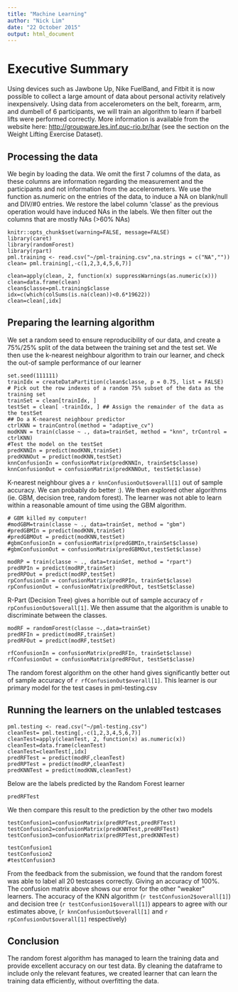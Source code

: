 ```yaml
---
title: "Machine Learning"
author: "Nick Lim"
date: "22 October 2015"
output: html_document
---
```

# Executive Summary

Using devices such as Jawbone Up, Nike FuelBand, and Fitbit it is now possible to collect a large amount of data about personal activity relatively inexpensively. Using data from accelerometers on the belt, forearm, arm, and dumbell of 6 participants, we will train an algorithm to learn if barbell lifts were performed correctly. More information is available from the website here: http://groupware.les.inf.puc-rio.br/har (see the section on the Weight Lifting Exercise Dataset). 

## Processing the data
We begin by loading the data. We omit the first 7 columns of the data, as these columns are information regarding the measurement and the participants and not information from the accelerometers. We use the function as.numeric on the entries of the data, to induce a NA on blank/null and DIV/#0 entries. We restore the label column 'classe' as the previous operation would have induced NAs in the labels. We then filter out the columns that are mostly NAs (>60% NAs) 

```{r}
knitr::opts_chunk$set(warning=FALSE, message=FALSE)
library(caret)
library(randomForest)
library(rpart)
pml.training <- read.csv("~/pml-training.csv",na.strings = c("NA",""))
clean= pml.training[,-c(1,2,3,4,5,6,7)]

clean=apply(clean, 2, function(x) suppressWarnings(as.numeric(x)))
clean=data.frame(clean)
clean$classe=pml.training$classe
idx=c(which(colSums(is.na(clean))<0.6*19622))
clean=clean[,idx]
```
## Preparing the learning algorithm 
We set a random seed to ensure reproducibility of our data, and create a 75%/25% split of the data between the training set and the test set. We then use the k-nearest neighbour algorithm to train our learner, and check the out-of sample performance of our learner

```{r}
set.seed(111111)
trainIdx = createDataPartition(clean$classe, p = 0.75, list = FALSE)  # Pick out the row indexes of a random 75% subset of the data as the training set
trainSet = clean[trainIdx, ]  
testSet = clean[ -trainIdx, ] ## Assign the remainder of the data as the testSet
## Do a K-nearest neighbour predictor
ctrlKNN = trainControl(method = "adaptive_cv")
modKNN = train(classe ~ ., data=trainSet, method = "knn", trControl = ctrlKNN)
#Test the model on the testSet 
predKNNIn = predict(modKNN,trainSet)
predKNNOut = predict(modKNN,testSet)
knnConfusionIn = confusionMatrix(predKNNIn, trainSet$classe)
knnConfusionOut = confusionMatrix(predKNNOut, testSet$classe)
```

K-nearest neighbour gives a `r knnConfusionOut$overall[1]` out of sample accuracy. We can probably do better :). We then explored other algorithms (ie. GBM, decision tree, random forest). The learner was not able to learn within a reasonable amount of time using the GBM algorithm.  

```{r}
# GBM killed my computer!
#modGBM=train(classe ~ ., data=trainSet, method = "gbm")
#predGBMIn = predict(modKNN,trainSet)
#predGBMOut = predict(modKNN,testSet)
#gbmConfusionIn = confusionMatrix(predGBMIn,trainSet$classe)
#gbmConfusionOut = confusionMatrix(predGBMOut,testSet$classe)
```


```{r}
modRP = train(classe ~ ., data=trainSet, method = "rpart")
predRPIn = predict(modRP,trainSet)
predRPOut = predict(modRP,testSet)
rpConfusionIn = confusionMatrix(predRPIn, trainSet$classe)
rpConfusionOut = confusionMatrix(predRPOut, testSet$classe)
```

R-Part (Decision Tree) gives a horrible out of sample accuracy of `r rpConfusionOut$overall[1]`. We then assume that the algorithm is unable to discriminate between the classes.

```{r}
modRF = randomForest(classe ~.,data=trainSet)
predRFIn = predict(modRF,trainSet)
predRFOut = predict(modRF,testSet)

rfConfusionIn = confusionMatrix(predRFIn, trainSet$classe)
rfConfusionOut = confusionMatrix(predRFOut, testSet$classe)
```
The random forest algorithm on the other hand gives significantly better out of sample accuracy of `r rfConfusionOut$overall[1]`. This learner is our primary model for the test cases in pml-testing.csv

## Running the learners on the unlabled testcases

```{r}
pml.testing <- read.csv("~/pml-testing.csv")
cleanTest= pml.testing[,-c(1,2,3,4,5,6,7)]
cleanTest=apply(cleanTest, 2, function(x) as.numeric(x))
cleanTest=data.frame(cleanTest)
cleanTest=cleanTest[,idx]
predRFTest = predict(modRF,cleanTest)
predRPTest = predict(modRP,cleanTest)
predKNNTest = predict(modKNN,cleanTest)
```

Below are the labels predicted by the Random Forest learner
```{r}
predRFTest
```

We then  compare this result to the prediction by the other two models
```{r}
testConfusion1=confusionMatrix(predRPTest,predRFTest)
testConfusion2=confusionMatrix(predKNNTest,predRFTest)
testConfusion3=confusionMatrix(predRPTest,predKNNTest)

testConfusion1
testConfusion2
#testConfusion3
```

From the feedback from the submission, we found that the random forest was able to label all 20 testcases correctly. Giving an accuracy of 100%. The confusion matrix above shows our error for the other "weaker" learners.
The accuracy of the KNN algorithm (`r testConfusion2$overall[1]`) and decision tree (`r testConfusion1$overall[1]`) appears to agree with our estimates above, (`r knnConfusionOut$overall[1]` and `r rpConfusionOut$overall[1]` respectively)

## Conclusion
The random forest algorithm has managed to learn the training data and provide excellent accuracy on our test data. By cleaning the dataframe to include only the relevant features, we created learner that can learn the training data efficiently, without overfitting the data.   
